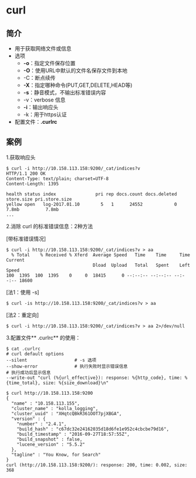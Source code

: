 # curl
## 简介

* 用于获取网络文件或信息
* 选项
  * **-o**：指定文件保存位置
  * **-O**：使用URL中默认的文件名保存文件到本地
  * -C：断点续传
  * **-X**：指定哪种命令\(PUT,GET,DELETE,HEAD等\)
  * **-s**：静音模式，不输出标准错误内容
  * -v：verbose 信息
  * **-i**：输出响应头
  * -k：用于https认证
* 配置文件：**.curlrc**

## 案例

1.获取响应头

```
$ curl -i http://10.158.113.158:9200/_cat/indices?v
HTTP/1.1 200 OK
Content-Type: text/plain; charset=UTF-8
Content-Length: 1395

health status index               pri rep docs.count docs.deleted store.size pri.store.size
yellow open   log-2017.01.10        5   1      24552            0      7.8mb          7.8mb
...
```

2.消除 curl 的标准错误信息：2种方法

\[带标准错误情况\]

```
$ curl -i http://10.158.113.158:9200/_cat/indices?v > aa
  % Total    % Received % Xferd  Average Speed   Time    Time     Time  Current
                                 Dload  Upload   Total   Spent    Left  Speed
100  1395  100  1395    0     0  18415      0 --:--:-- --:--:-- --:--:-- 18600
```

\[法1：使用 -s\]

```
$ curl -is http://10.158.113.158:9200/_cat/indices?v > aa
```

\[法2：重定向\]

```
$ curl -i http://10.158.113.158:9200/_cat/indices?v > aa 2>/dev/null
```

3.配置文件** .curlrc** 的使用：

```
$ cat .curlrc
# curl default options
--silent                  # -s 选项
--show-error              # 执行失败时显示错误信息
# 执行成功后显示信息
--write-out "curl (%{url_effective}): response: %{http_code}, time: %{time_total}, size: %{size_download}\n"

$ curl http://10.158.113.158:9200
{
  "name" : "10.158.113.155",
  "cluster_name" : "kolla_logging",
  "cluster_uuid" : "XHqtcQBkR361OOT7pjXBGA",
  "version" : {
    "number" : "2.4.1",
    "build_hash" : "c67dc32e24162035d18d6fe1e952c4cbcbe79d16",
    "build_timestamp" : "2016-09-27T18:57:55Z",
    "build_snapshot" : false,
    "lucene_version" : "5.5.2"
  },
  "tagline" : "You Know, for Search"
}
curl (http://10.158.113.158:9200/): response: 200, time: 0.002, size: 368
```



